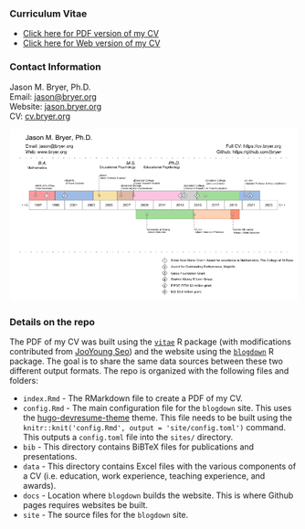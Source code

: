 ### Curriculum Vitae

* [Click here for PDF version of my CV](https://github.com/jbryer/CV/blob/master/Bryer_CV.pdf?raw=true)
* [Click here for Web version of my CV](http://cv.bryer.org)


### Contact Information

Jason M. Bryer, Ph.D.  
Email: [jason@bryer.org](mailto:jason@bryer.org)  
Website: [jason.bryer.org](http://jason.bryer.org)  
CV: [cv.bryer.org](http://cv.bryer.org)  

![Visual Resume](VisualResume/VisualResume.png)

### Details on the repo

The PDF of my CV was built using the [`vitae`](https://github.com/mitchelloharawild/vitae) R package (with modifications contributed from [JooYoung Seo](https://github.com/jooyoungseo/jy_CV)) and the website using the [`blogdown`](https://bookdown.org/yihui/blogdown/) R package. The goal is to share the same data sources between these two different output formats. The repo is organized with the following files and folders:

* `index.Rmd` - The RMarkdown file to create a PDF of my CV.
* `config.Rmd` - The main configuration file for the `blogdown` site. This uses the [hugo-devresume-theme](https://github.com/cowboysmall-tools/hugo-devresume-theme) theme. This file needs to be built using the `knitr::knit('config.Rmd', output = 'site/config.toml')` command. This outputs a `config.toml` file into the `sites/` directory.
* `bib` - This directory contains BiBTeX files for publications and presentations.
* `data` - This directory contains Excel files with the various components of a CV (i.e. education, work experience, teaching experience, and awards).
* `docs` - Location where `blogdown` builds the website. This is where Github pages requires websites be built.
* `site` - The source files for the `blogdown` site.


